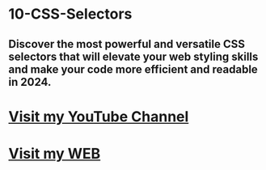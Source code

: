 # 10-CSS-Selectors
## Discover the most powerful and versatile CSS selectors that will elevate your web styling skills and make your code more efficient and readable in 2024.
# [Visit my YouTube Channel](https://www.youtube.com/@cloudyflyer)
# [Visit my WEB](https://cloudyflyer.com/IToffice/6747428be5e015bfe7d257bc)
